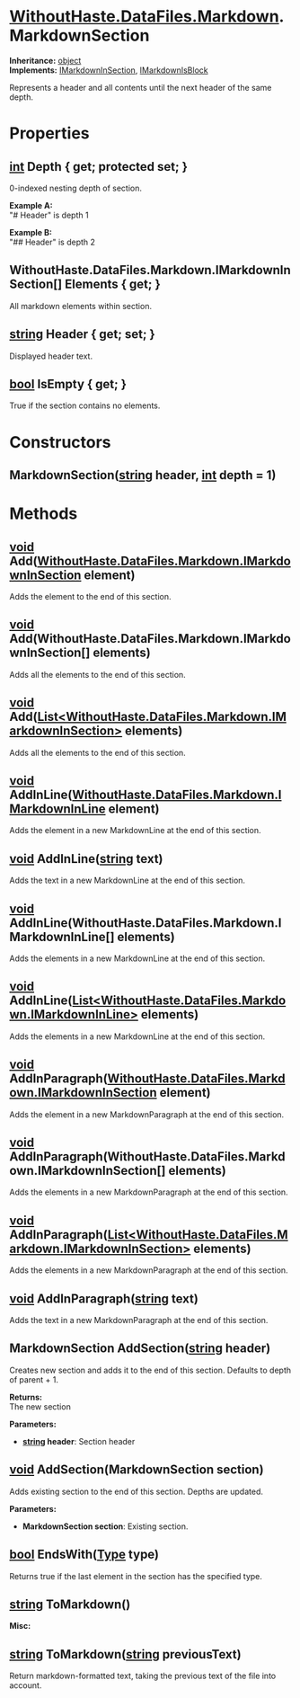 # [WithoutHaste.DataFiles.Markdown](TableOfContents.WithoutHaste.DataFiles.Markdown.md).MarkdownSection

**Inheritance:** [object](https://docs.microsoft.com/en-us/dotnet/api/system.object)  
**Implements:** [IMarkdownInSection](WithoutHaste.DataFiles.Markdown.IMarkdownInSection.md), [IMarkdownIsBlock](WithoutHaste.DataFiles.Markdown.IMarkdownIsBlock.md)  

Represents a header and all contents until the next header of the same depth.  

# Properties

## [int](https://docs.microsoft.com/en-us/dotnet/api/system.int32) Depth { get; protected set; }

0-indexed nesting depth of section.  

**Example A:**  
"# Header" is depth 1  

**Example B:**  
"## Header" is depth 2  

## WithoutHaste.DataFiles.Markdown.IMarkdownInSection[] Elements { get; }

All markdown elements within section.  

## [string](https://docs.microsoft.com/en-us/dotnet/api/system.string) Header { get; set; }

Displayed header text.  

## [bool](https://docs.microsoft.com/en-us/dotnet/api/system.boolean) IsEmpty { get; }

True if the section contains no elements.  

# Constructors

## MarkdownSection([string](https://docs.microsoft.com/en-us/dotnet/api/system.string) header, [int](https://docs.microsoft.com/en-us/dotnet/api/system.int32) depth = 1)

# Methods

## [void](https://docs.microsoft.com/en-us/dotnet/api/system.void) Add([WithoutHaste.DataFiles.Markdown.IMarkdownInSection](WithoutHaste.DataFiles.Markdown.IMarkdownInSection.md) element)

Adds the element to the end of this section.  

## [void](https://docs.microsoft.com/en-us/dotnet/api/system.void) Add(WithoutHaste.DataFiles.Markdown.IMarkdownInSection[] elements)

Adds all the elements to the end of this section.  

## [void](https://docs.microsoft.com/en-us/dotnet/api/system.void) Add([List&lt;WithoutHaste.DataFiles.Markdown.IMarkdownInSection&gt;](https://docs.microsoft.com/en-us/dotnet/api/system.collections.generic.list-1) elements)

Adds all the elements to the end of this section.  

## [void](https://docs.microsoft.com/en-us/dotnet/api/system.void) AddInLine([WithoutHaste.DataFiles.Markdown.IMarkdownInLine](WithoutHaste.DataFiles.Markdown.IMarkdownInLine.md) element)

Adds the element in a new MarkdownLine at the end of this section.  

## [void](https://docs.microsoft.com/en-us/dotnet/api/system.void) AddInLine([string](https://docs.microsoft.com/en-us/dotnet/api/system.string) text)

Adds the text in a new MarkdownLine at the end of this section.  

## [void](https://docs.microsoft.com/en-us/dotnet/api/system.void) AddInLine(WithoutHaste.DataFiles.Markdown.IMarkdownInLine[] elements)

Adds the elements in a new MarkdownLine at the end of this section.  

## [void](https://docs.microsoft.com/en-us/dotnet/api/system.void) AddInLine([List&lt;WithoutHaste.DataFiles.Markdown.IMarkdownInLine&gt;](https://docs.microsoft.com/en-us/dotnet/api/system.collections.generic.list-1) elements)

Adds the elements in a new MarkdownLine at the end of this section.  

## [void](https://docs.microsoft.com/en-us/dotnet/api/system.void) AddInParagraph([WithoutHaste.DataFiles.Markdown.IMarkdownInSection](WithoutHaste.DataFiles.Markdown.IMarkdownInSection.md) element)

Adds the element in a new MarkdownParagraph at the end of this section.  

## [void](https://docs.microsoft.com/en-us/dotnet/api/system.void) AddInParagraph(WithoutHaste.DataFiles.Markdown.IMarkdownInSection[] elements)

Adds the elements in a new MarkdownParagraph at the end of this section.  

## [void](https://docs.microsoft.com/en-us/dotnet/api/system.void) AddInParagraph([List&lt;WithoutHaste.DataFiles.Markdown.IMarkdownInSection&gt;](https://docs.microsoft.com/en-us/dotnet/api/system.collections.generic.list-1) elements)

Adds the elements in a new MarkdownParagraph at the end of this section.  

## [void](https://docs.microsoft.com/en-us/dotnet/api/system.void) AddInParagraph([string](https://docs.microsoft.com/en-us/dotnet/api/system.string) text)

Adds the text in a new MarkdownParagraph at the end of this section.  

## MarkdownSection AddSection([string](https://docs.microsoft.com/en-us/dotnet/api/system.string) header)

Creates new section and adds it to the end of this section. Defaults to depth of parent + 1.  

**Returns:**  
The new section  

**Parameters:**  
* **[string](https://docs.microsoft.com/en-us/dotnet/api/system.string) header**: Section header  

## [void](https://docs.microsoft.com/en-us/dotnet/api/system.void) AddSection(MarkdownSection section)

Adds existing section to the end of this section. Depths are updated.  

**Parameters:**  
* **MarkdownSection section**: Existing section.  

## [bool](https://docs.microsoft.com/en-us/dotnet/api/system.boolean) EndsWith([Type](https://docs.microsoft.com/en-us/dotnet/api/system.type) type)

Returns true if the last element in the section has the specified type.  

## [string](https://docs.microsoft.com/en-us/dotnet/api/system.string) ToMarkdown()

**Misc:**  
  

## [string](https://docs.microsoft.com/en-us/dotnet/api/system.string) ToMarkdown([string](https://docs.microsoft.com/en-us/dotnet/api/system.string) previousText)

Return markdown-formatted text, taking the previous text of the file into account.  

